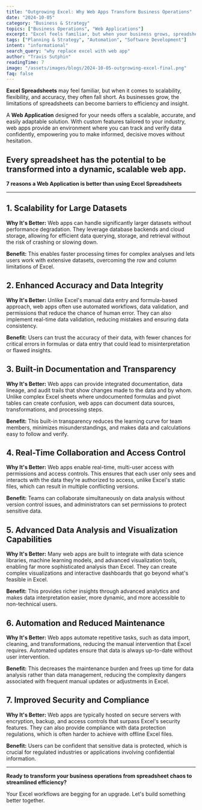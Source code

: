 ```yaml
---
title: "Outgrowing Excel: Why Web Apps Transform Business Operations"
date: "2024-10-05"
category: "Business & Strategy"
topics: ["Business Operations", "Web Applications"]
excerpt: "Excel feels familiar, but when your business grows, spreadsheets become barriers. Discover why web applications offer superior scalability, accuracy, and flexibility."
tags: ["Planning & Strategy", "Automation", "Software Development"]
intent: "informational"
search_query: "why replace excel with web app"
author: "Travis Sutphin"
readingTime: 7
image: "/assets/images/blogs/2024-10-05-outgrowing-excel-final.png"
faq: false
---
```


**Excel Spreadsheets** may feel familiar, but when it comes to scalability, flexibility, and accuracy, they often fall short. As businesses grow, the limitations of spreadsheets can become barriers to efficiency and insight.

A **Web Application** designed for your needs offers a scalable, accurate, and easily adaptable solution. With custom features tailored to your industry, web apps provide an environment where you can track and verify data confidently, empowering you to make informed, decisive moves without hesitation.

## Every spreadsheet has the potential to be transformed into a dynamic, scalable web app.

**7 reasons a Web Application is better than using Excel Spreadsheets**

---

## 1. Scalability for Large Datasets

**Why It's Better:** Web apps can handle significantly larger datasets without performance degradation. They leverage database backends and cloud storage, allowing for efficient data querying, storage, and retrieval without the risk of crashing or slowing down.

**Benefit:** This enables faster processing times for complex analyses and lets users work with extensive datasets, overcoming the row and column limitations of Excel.

## 2. Enhanced Accuracy and Data Integrity

**Why It's Better:** Unlike Excel's manual data entry and formula-based approach, web apps often use automated workflows, data validation, and permissions that reduce the chance of human error. They can also implement real-time data validation, reducing mistakes and ensuring data consistency.

**Benefit:** Users can trust the accuracy of their data, with fewer chances for critical errors in formulas or data entry that could lead to misinterpretation or flawed insights.

## 3. Built-in Documentation and Transparency

**Why It's Better:** Web apps can provide integrated documentation, data lineage, and audit trails that show changes made to the data and by whom. Unlike complex Excel sheets where undocumented formulas and pivot tables can create confusion, web apps can document data sources, transformations, and processing steps.

**Benefit:** This built-in transparency reduces the learning curve for team members, minimizes misunderstandings, and makes data and calculations easy to follow and verify.

## 4. Real-Time Collaboration and Access Control

**Why It's Better:** Web apps enable real-time, multi-user access with permissions and access controls. This ensures that each user only sees and interacts with the data they're authorized to access, unlike Excel's static files, which can result in multiple conflicting versions.

**Benefit:** Teams can collaborate simultaneously on data analysis without version control issues, and administrators can set permissions to protect sensitive data.

## 5. Advanced Data Analysis and Visualization Capabilities

**Why It's Better:** Many web apps are built to integrate with data science libraries, machine learning models, and advanced visualization tools, enabling far more sophisticated analysis than Excel. They can create complex visualizations and interactive dashboards that go beyond what's feasible in Excel.

**Benefit:** This provides richer insights through advanced analytics and makes data interpretation easier, more dynamic, and more accessible to non-technical users.

## 6. Automation and Reduced Maintenance

**Why It's Better:** Web apps automate repetitive tasks, such as data import, cleaning, and transformations, reducing the manual intervention that Excel requires. Automated updates ensure that data is always up-to-date without user intervention.

**Benefit:** This decreases the maintenance burden and frees up time for data analysis rather than data management, reducing the complexity dangers associated with frequent manual updates or adjustments in Excel.

## 7. Improved Security and Compliance

**Why It's Better:** Web apps are typically hosted on secure servers with encryption, backup, and access controls that surpass Excel's security features. They can also provide compliance with data protection regulations, which is often harder to achieve with offline Excel files.

**Benefit:** Users can be confident that sensitive data is protected, which is crucial for regulated industries or applications involving confidential information.

---

**Ready to transform your business operations from spreadsheet chaos to streamlined efficiency?**

Your Excel workflows are begging for an upgrade. Let's build something better together.